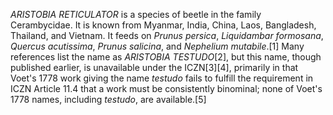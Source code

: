 _ARISTOBIA RETICULATOR_ is a species of beetle in the family Cerambycidae. It is known from Myanmar, India, China, Laos, Bangladesh, Thailand, and Vietnam. It feeds on _Prunus persica_, _Liquidambar formosana_, _Quercus acutissima_, _Prunus salicina_, and _Nephelium mutabile_.[1] Many references list the name as _ARISTOBIA TESTUDO_[2], but this name, though published earlier, is unavailable under the ICZN[3][4], primarily in that Voet's 1778 work giving the name _testudo_ fails to fulfill the requirement in ICZN Article 11.4 that a work must be consistently binominal; none of Voet's 1778 names, including _testudo_, are available.[5]
